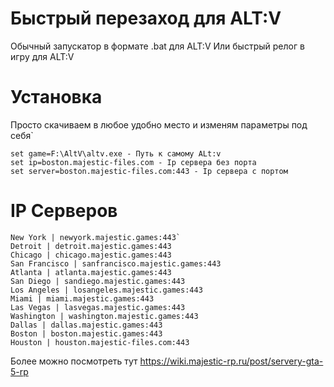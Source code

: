 # Быстрый перезаход для ALT:V
Обычный запускатор в формате .bat для ALT:V
Или быстрый релог в игру для ALT:V
# Установка
Просто скачиваем в любое удобно место и изменям параметры под себя`
```
set game=F:\AltV\altv.exe - Путь к самому ALt:v
set ip=boston.majestic-files.com - Ip сервера без порта 
set server=boston.majestic-files.com:443 - Ip сервера с портом
```
# IP Серверов
```
New York | newyork.majestic.games:443`
Detroit | detroit.majestic.games:443
Chicago | chicago.majestic.games:443
San Francisco | sanfrancisco.majestic.games:443
Atlanta | atlanta.majestic.games:443
San Diego | sandiego.majestic.games:443
Los Angeles | losangeles.majestic.games:443
Miami | miami.majestic.games:443
Las Vegas | lasvegas.majestic.games:443
Washington | washington.majestic.games:443
Dallas | dallas.majestic.games:443
Boston | boston.majestic.games:443
Houston | houston.majestic-files.com:443
```
Более можно посмотреть тут https://wiki.majestic-rp.ru/post/servery-gta-5-rp
